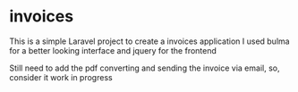 # invoices
This is a simple Laravel project to create a invoices application
I used bulma for a better looking interface and jquery for the frontend

Still need to add the pdf converting and sending the invoice via email, so, consider it work in progress

